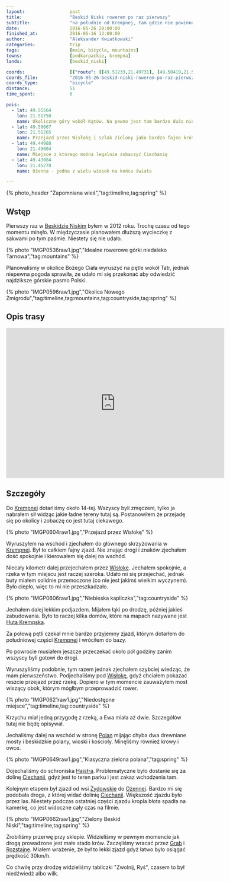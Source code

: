 ```yaml
---
layout:                 post
title:                  "Beskid Niski rowerem po raz pierwszy"
subtitle:               "na południe od Krempnej, tam gdzie nie powinno nas być"
date:                   2016-05-26 20:00:00
finished_at:            2016-06-16 12:00:00
author:                 "Aleksander Kwiatkowski"
categories:             trip
tags:                   [main, bicycle, mountains]
towns:                  [podkarpackie, krempna]
lands:                  [beskid_niski]

coords:                 [{"route": [[49.51233,21.49731], [49.50419,21.51791], [49.49672,21.50830], [49.47888,21.51225], [49.49817,21.48924], [49.51122,21.50057]], "type": "bicycle"}, {"route": [[49.51088,21.50092], [49.50319,21.52478], [49.50531,21.53868], [49.49450,21.56701], [49.48714,21.57010], [49.45992,21.53817], [49.44976,21.53851], [49.43894,21.51568], [49.44608,21.50160], [49.45194,21.50358], [49.44541,21.49130], [49.44301,21.47294], [49.43068,21.45234], [49.44379,21.43466], [49.46561,21.42178], [49.46979,21.42736], [49.48312,21.42770],[49.48914,21.42247], [49.49940,21.42092], [49.50971,21.42616], [49.51779,21.44058], [49.52169,21.47354], [49.51434,21.49620]],"type": "bicycle"}]
coords_file:            "2016-05-26-beskid-niski-rowerem-po-raz-pierwszy.json"
coords_type:            "bicycle"
distance:               51
time_spent:             6

pois:
  - lat: 49.55564
    lon: 21.51750
    name: Okoliczne góry wokół Kątów. Na pewno jest tam bardzo dużo nieopisanych ścieżek z przepięknymi widokami.
  - lat: 49.50667
    lon: 21.51265
    name: Przejazd przez Wisłokę i szlak zielony jako bardzo fajna krótka pętla pokazująca istotę tych terenów.
  - lat: 49.44988
    lon: 21.49604
    name: Miejsce z którego można legalnie zobaczyć Ciechanię
  - lat: 49.43084
    lon: 21.45278
    name: Ożenna - jedna z wielu wiosek na końcu świata

---
```


[schronisko-hajstra]:             http://hutapolanska.krak.pl/


[wiki-huta-krempska]:             https://pl.wikipedia.org/wiki/Huta_Krempska
[wiki-beskid-niski]:              https://pl.wikipedia.org/wiki/Beskid_Niski
[wiki-krempna]:                   https://pl.wikipedia.org/wiki/Krempna
[wiki-wisloka]:                   https://pl.wikipedia.org/wiki/Wis%C5%82oka
[wiki-polany]:                    https://pl.wikipedia.org/wiki/Polany_(wojew%C3%B3dztwo_podkarpackie)
[wiki-ciechania]:                 https://pl.wikipedia.org/wiki/Ciechania
[wiki-zydowskie]:                 https://pl.wikipedia.org/wiki/%C5%BBydowskie
[wiki-ozenna]:                    https://pl.wikipedia.org/wiki/O%C5%BCenna
[wiki-rozstajne]:                 https://pl.wikipedia.org/wiki/Rozstajne
[wiki-grab]:                      https://pl.wikipedia.org/wiki/Grab_(wojew%C3%B3dztwo_podkarpackie)  

{% photo_header "Zapomniana wieś","tag:timeline,tag:spring" %}


Wstęp
-----

Pierwszy raz w [Beskidzie Niskim][wiki-beskid-niski] byłem w 2012 roku. Trochę czasu
od tego momentu minęło. W międzyczasie planowałem dłuższą wycieczkę z sakwami po tym
paśmie. Niestety się nie udało.

{% photo "IMGP0536raw1.jpg","Idealne rowerowe górki niedaleko Tarnowa","tag:mountains" %}

Planowaliśmy w okolice Bożego Ciała wyruszyć na pętle wokół Tatr, jednak niepewna
pogoda sprawiła, że udało mi się przekonać aby odwiedzić najdziksze górskie pasmo
Polski.

{% photo "IMGP0596raw1.jpg","Okolica Nowego Żmigrodu","tag:timeline,tag:mountains,tag:countryside,tag:spring" %}


Opis trasy
----------

<iframe height='405' width='590' frameborder='0' allowtransparency='true' scrolling='no' src='https://www.strava.com/activities/592039122/embed/a001e88b174a51ae1642f357224caf603c8e2fd0'></iframe>

Szczegóły
---------

Do [Krempnej][wiki-krempna] dotarliśmy około 14-tej. Wszyscy byli zmęczeni, tylko
ja nabrałem sił widząc jakie ładne tereny tutaj są. Postanowiłem że przejadę się
po okolicy i zobaczę co jest tutaj ciekawego.

{% photo "IMGP0604raw1.jpg","Przejazd przez Wisłokę" %}

Wyruszyłem na wschód i zjechałem do głównego skrzyżowania w [Krempnej][wiki-krempna].
Był to całkiem fajny zjazd. Nie znając drogi i znaków zjechałem dość spokojnie i
kierowałem się dalej na wschód.

Niecały kilometr dalej przejechałem przez [Wisłokę][wiki-wisloka]. Jechałem spokojnie,
a rzeka w tym miejscu jest raczej szeroka. Udało mi się przejechać, jednak buty
miałem solidnie przemoczone (co nie jest jakimś wielkim wyczynem).
Było ciepło, więc to mi nie przeszkadzało.

{% photo "IMGP0606raw1.jpg","Niebieska kapliczka","tag:countryside" %}

Jechałem dalej lekkim podjazdem. Mijałem łąki po drodzę, później jakieś zabudowania.
Było to raczej kilka domów, które na mapach nazywane jest
[Hutą Krempską][wiki-huta-krempska].

Za połową pętli czekał mnie bardzo przyjemny zjazd, którym dotarłem do południowej części
[Krempnej][wiki-krempna] i wróciłem do bazy.

Po powrocie musiałem jeszcze przeczekać około pół godziny zanim wszyscy byli gotowi
do drogi.

Wyruszyliśmy podobnie, tym razem jednak zjechałem szybciej wiedząc, że mam
pierwszeństwo. Podjechaliśmy pod [Wisłokę][wiki-wisloka], gdyż chciałem pokazać
reszcie przejazd przez rzekę. Dopiero w tym momencie zauważyłem most wiszący obok,
którym mógłbym przeprowadzić rower.

{% photo "IMGP0621raw1.jpg","Niedostępne miejsce","tag:timeline,tag:countryside" %}

Krzychu miał jedną przygodę z rzeką, a Ewa miała aż dwie. Szczegółów tutaj nie będę
opisywał.

Jechaliśmy dalej na wschód w stronę [Polan][wiki-polany] mijając chyba dwa drewniane
mosty i beskidzkie polany, wioski i kościoły. Minęliśmy również krowy i owce.

{% photo "IMGP0649raw1.jpg","Klasyczna zielona polana","tag:spring" %}

Dojechaliśmy do schroniska [Hajstra][schronisko-hajstra].
Problematyczne było dostanie się za dolinę [Ciechanii][wiki-ciechania], gdyż
jest to teren parku i jest zakaz wchodzenia tam.

Kolejnym etapem był zjazd od wsi [Żydowskie][wiki-zydowskie] do [Ożennej][wiki-ozenna].
Bardzo mi się podobała droga, z której widać dolinię [Ciechanii][wiki-ciechania].
Większość zjazdu było przez las.
Niestety podczas ostatniej części zjazdu kropla błota spadła na kamerkę, co
jest widoczne cały czas na filmie.

{% photo "IMGP0662raw1.jpg","Zielony Beskid Niski","tag:timeline,tag:spring" %}

Zrobiliśmy przerwę przy sklepie. Widzieliśmy w pewnym momencie jak drogą
prowadzone jest małe stado krów. Zaczęliśmy wracać przez [Grab][wiki-grab]
i [Rozstajne][wiki-rozstajne]. Miałem wrażenie, że był to lekki zjazd gdyż
łatwo było osiągać prędkość 30km/h.

Co chwilę przy drodzę widzieliśmy
tabliczki "Zwolnij, Ryś", czasem to był niedźwiedź albo wilk.
